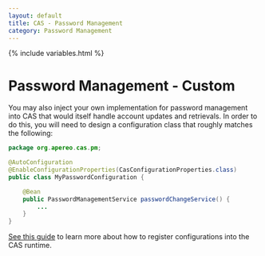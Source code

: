 ```yaml
---
layout: default
title: CAS - Password Management
category: Password Management
---
```


{% include variables.html %}

# Password Management - Custom

You may also inject your own implementation for password management into CAS that would itself handle account updates and retrievals.
In order to do this, you will need to design a configuration class that roughly matches the following: 

```java
package org.apereo.cas.pm;

@AutoConfiguration
@EnableConfigurationProperties(CasConfigurationProperties.class)
public class MyPasswordConfiguration {

    @Bean
    public PasswordManagementService passwordChangeService() {
        ...
    }
}
```

[See this guide](../configuration/Configuration-Management-Extensions.html) to learn more about how to register configurations into the CAS runtime.
